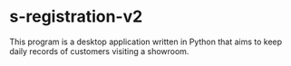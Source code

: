 # s-registration-v2
 
This program is a desktop application written in Python that aims to keep daily records of customers visiting a showroom.
